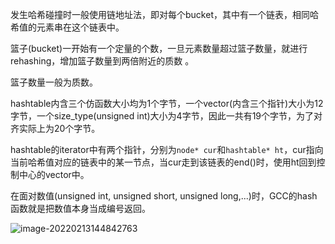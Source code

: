 发生哈希碰撞时一般使用链地址法，即对每个bucket，其中有一个链表，相同哈希值的元素串在这个链表中。

篮子(bucket)一开始有一个定量的个数，一旦元素数量超过篮子数量，就进行rehashing，增加篮子数量到两倍附近的质数 。

篮子数量一般为质数。

hashtable内含三个仿函数大小均为1个字节，一个vector(内含三个指针)大小为12字节，一个size_type(unsigned int)大小为4字节，因此一共有19个字节，为了对齐实际上为20个字节。

hashtable的iterator中有两个指针，分别为`node* cur`和`hashtable* ht`，cur指向当前哈希值对应的链表中的某一节点，当cur走到该链表的end()时，使用ht回到控制中心的vector中。

在面对数值(unsigned int, unsigned short, unsigned long,...)时，GCC的hash函数就是把数值本身当成编号返回。

![image-20220213144842763](D:\Data\OneDrive\C++\My_CPP_Road\STL源码剖析\image-20220213144842763.png)